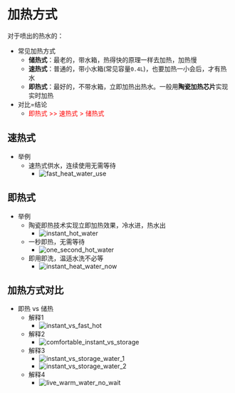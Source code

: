 # 加热方式

对于喷出的热水的：

* 常见加热方式
  * **储热式**：最老的，带水箱，热得快的原理一样去加热，加热慢
  * **速热式**：普通的，带小水箱(常见容量`0.4L`)，也要加热一小会后，才有热水
  * **即热式**：最好的，不带水箱，立即加热出热水。一般用**陶瓷加热芯片**实现实时加热
* 对比=结论
  * <font color=red>即热式 >> 速热式 > 储热式</font>

## 速热式

* 举例
  * 速热式供水，连续使用无需等待
    * ![fast_heat_water_use](../../assets/img/fast_heat_water_use.jpg)

## 即热式

* 举例
  * 陶瓷即热技术实现立即加热效果，冷水进，热水出
    * ![instant_hot_water](../../assets/img/instant_hot_water.png)
  * 一秒即热，无需等待
    * ![one_second_hot_water](../../assets/img/one_second_hot_water.gif)
  * 即用即洗，温适水洗不必等
    * ![instant_heat_water_now](../../assets/img/instant_heat_water_now.jpg)

## 加热方式对比

* 即热 vs 储热
  * 解释1
    * ![instant_vs_fast_hot](../../assets/img/instant_vs_fast_hot.jpg)
  * 解释2
    * ![comfortable_instant_vs_storage](../../assets/img/comfortable_instant_vs_storage.jpg)
  * 解释3
    * ![instant_vs_storage_water_1](../../assets/img/instant_vs_storage_water_1.jpg)
    * ![instant_vs_storage_water_2](../../assets/img/instant_vs_storage_water_2.jpg)
  * 解释4
    * ![live_warm_water_no_wait](../../assets/img/live_warm_water_no_wait.jpg)
